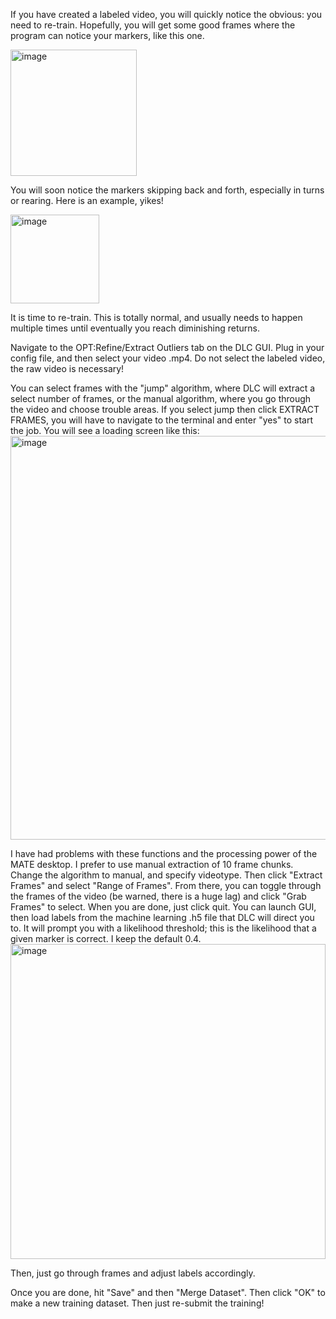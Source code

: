 If you have created a labeled video, you will quickly notice the obvious: you need to re-train. Hopefully, you will get some good frames where the program can notice your markers, like this one. 

<img width="202" alt="image" src="https://user-images.githubusercontent.com/86625869/191134297-d0cfbcc8-8a45-4224-a3c1-999ebacd2fd2.png">

You will soon notice the markers skipping back and forth, especially in turns or rearing. Here is an example, yikes! 

<img width="142" alt="image" src="https://user-images.githubusercontent.com/86625869/191134404-84145b1d-f52b-4195-b516-c55e4ddb444e.png">

It is time to re-train. This is totally normal, and usually needs to happen multiple times until eventually you reach diminishing returns. 

Navigate to the OPT:Refine/Extract Outliers tab on the DLC GUI. Plug in your config file, and then select your video .mp4. Do not select the labeled video, the raw video is necessary! 

You can select frames with the "jump" algorithm, where DLC will extract a select number of frames, or the manual algorithm, where you go through the video and choose trouble areas. If you select jump then click EXTRACT FRAMES, you will have to navigate to the terminal and enter "yes" to start the job. You will see a loading screen like this: 
<img width="646" alt="image" src="https://user-images.githubusercontent.com/86625869/191135226-b6550e8b-e318-4784-81d5-d367b5dfa236.png">

I have had problems with these functions and the processing power of the MATE desktop. I prefer to use manual extraction of 10 frame chunks. Change the algorithm to manual, and specify videotype. Then click "Extract Frames" and select "Range of Frames". From there, you can toggle through the frames of the video (be warned, there is a huge lag) and click "Grab Frames" to select. When you are done, just click quit. You can launch GUI, then load labels from the machine learning .h5 file that DLC will direct you to. It will prompt you with a likelihood threshold; this is the likelihood that a given marker is correct. I keep the default 0.4. 
<img width="504" alt="image" src="https://user-images.githubusercontent.com/86625869/191138536-41e05f1e-7702-4e1a-9c14-ae429139c3f9.png">

Then, just go through frames and adjust labels accordingly. 

Once you are done, hit "Save" and then "Merge Dataset". Then click "OK" to make a new training dataset. Then just re-submit the training!
